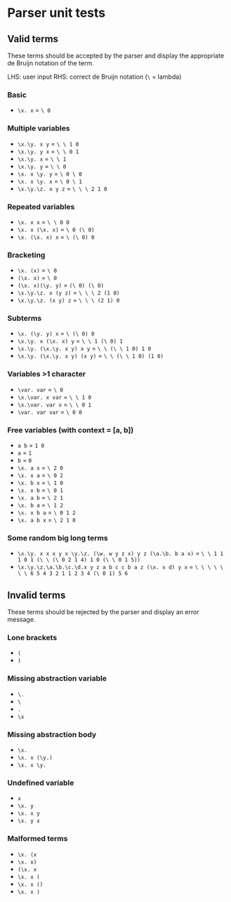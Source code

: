 # Parser unit tests

## Valid terms
These terms should be accepted by the parser and display the appropriate de Bruijn notation of the term.

LHS: user input
RHS: correct de Bruijn notation (`\` = lambda)

### Basic
* ``\x. x`` = `\ 0`

### Multiple variables
* `\x.\y. x y` = `\ \ 1 0`
* `\x.\y. y x` = `\ \ 0 1`
* `\x.\y. x` = `\ \ 1`
* `\x.\y. y` = `\ \ 0`
* `\x. x \y. y` = `\ 0 \ 0`
* `\x. x \y. x` = `\ 0 \ 1`
* `\x.\y.\z. x y z` = `\ \ \ 2 1 0`

### Repeated variables
* `\x. x x` = `\ \ 0 0`
* `\x. x (\x. x)` = `\ 0 (\ 0)`
* `\x. (\x. x) x` = `\ (\ 0) 0`

### Bracketing
* `\x. (x)` = `\ 0`
* `(\x. x)` = `\ 0`
* `(\x. x)(\y. y)` = `(\ 0) (\ 0)`
* `\x.\y.\z. x (y z)` = `\ \ \ 2 (1 0)`
* `\x.\y.\z. (x y) z` = `\ \ \ (2 1) 0`

### Subterms
* `\x. (\y. y) x` = `\ (\ 0) 0`
* `\x.\y. x (\x. x) y` = `\ \ 1 (\ 0) 1`
* `\x.\y. (\x.\y. x y) x y` = `\ \ (\ \ 1 0) 1 0`
* `\x.\y. (\x.\y. x y) (x y)` = `\ \ (\ \ 1 0) (1 0)`

### Variables >1 character
* `\var. var` = `\ 0`
* `\x.\var. x var` = `\ \ 1 0`
* `\x.\var. var x` = `\ \ 0 1`
* `\var. var var` = `\ 0 0`

### Free variables (with context = [a, b])
* `a b` = `1 0`
* `a` = `1`
* `b` = `0`
* `\x. a x` = `\ 2 0`
* `\x. x a` = `\ 0 2`
* `\x. b x` = `\ 1 0`
* `\x. x b` = `\ 0 1`
* `\x. a b` = `\ 2 1`
* `\x. b a` = `\ 1 2`
* `\x. x b a` = `\ 0 1 2`
* `\x. a b x` = `\ 2 1 0`

### Some random big long terms 
* `\x.\y. x x x y x \y.\z. (\w. w y z x) y z (\a.\b. b a x)` = `\ \ 1 1 1 0 1 (\ \ (\ 0 2 1 4) 1 0 (\ \ 0 1 5))`
* `\x.\y.\z.\a.\b.\c.\d.x y z a b c c b a z (\x. x d) y x` = `\ \ \ \ \ \ \ 6 5 4 3 2 1 1 2 3 4 (\ 0 1) 5 6` 

## Invalid terms
These terms should be rejected by the parser and display an error message.

### Lone brackets
* `(`
* `)`

### Missing abstraction variable
* `\.`
* `\`
* `.`
* `\x`

### Missing abstraction body
* `\x.`
* `\x. x (\y.)`
* `\x. x \y.`

### Undefined variable
* `x`
* `\x. y`
* `\x. x y`
* `\x. y x`

### Malformed terms
* `\x. (x`
* `\x. x)`
* `(\x. x`
* `\x. x (`
* `\x. x ()`
* `\x. x )`